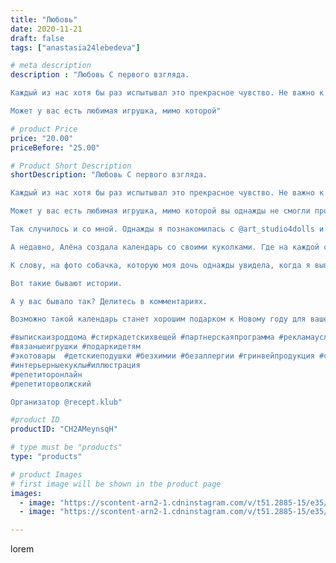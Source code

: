 ```yaml
---
title: "Любовь"
date: 2020-11-21
draft: false
tags: ["anastasia24lebedeva"]

# meta description
description : "Любовь С первого взгляда.

Каждый из нас хотя бы раз испытывал это прекрасное чувство. Не важно к кому или чему.

Может у вас есть любимая игрушка, мимо которой"

# product Price
price: "20.00"
priceBefore: "25.00"

# Product Short Description
shortDescription: "Любовь С первого взгляда.

Каждый из нас хотя бы раз испытывал это прекрасное чувство. Не важно к кому или чему.

Может у вас есть любимая игрушка, мимо которой вы однажды не смогли пройти  или сумка, в которую вы влюбились, и теперь она всегда с вами. 

Так случилось и со мной. Однажды я познакомилась с @art_studio4dolls и просто влюбилась в прелестных малышек, которые рождаются  у Алёны. Они волшебны и прелестны каждая по//-своему. 

А недавно, Алёна создала календарь со своими куколками. Где на каждой страничке вас ждёт новая малышка... 

К слову, на фото собачка, которую моя дочь однажды увидела, когда я выполняла заказ и просто влюбилась в неё. Поэтому, мне пришлось связать и ей. 

Вот такие бывают истории. 

А у вас бывало так? Делитесь в комментариях. 

Возможно такой календарь станет хорошим подарком к Новому году для вашей девочки и отлично впишется в детскую. Плюс, в нем можно отметить все важные даты, чтобы ничего не забыть.

#выпискаизроддома #стиркадетскихвещей #партнерскаяпрограмма #рекламауслуг
#вязаныеигрушки #подаркидетям
#экотовары  #детскиеподушки #безхимии #безаллергии #гринвейпродукция #силиконовыйдержатель #силиконовыйгрызунок #явдекрете #чемзанятьсявдекрете #plaid_72 #вналичиихэппи #мк #вязаныеигрушкимк
#интерьерныекуклы#иллюстрация
#репетиторонлайн
#репетиторволжский

Организатор @recept.klub"

#product ID
productID: "CH2AMeynsqH"

# type must be "products"
type: "products"

# product Images
# first image will be shown in the product page
images:
  - image: "https://scontent-arn2-1.cdninstagram.com/v/t51.2885-15/e35/126250397_387108552532960_1191322569731502276_n.jpg?_nc_ht=scontent-arn2-1.cdninstagram.com&_nc_cat=104&_nc_ohc=mabd2VpQwTwAX8MVEPw&se=7&tp=1&oh=a90e8ab03e3f64aa8f25189ab50d8ca6&oe=605A5FF3&ig_cache_key=MjQ0NzE0NDMwMjEyMjI4NjA5MA%3D%3D.2"
  - image: "https://scontent-arn2-1.cdninstagram.com/v/t51.2885-15/e35/126204660_378225383269843_6623562545203163882_n.jpg?_nc_ht=scontent-arn2-1.cdninstagram.com&_nc_cat=107&_nc_ohc=6_yrIQJlwEsAX9bXnZ-&tp=1&oh=88e80e3e80f36b83ecf6dd6a6d34a07c&oe=605B1992&ig_cache_key=MjQ0NzE0NDMwMjEzOTAyNjU4NQ%3D%3D.2"

---
```

lorem
